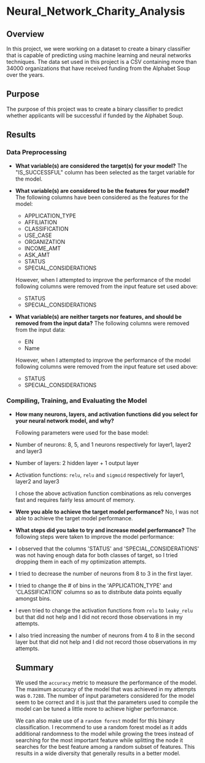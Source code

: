 # Neural_Network_Charity_Analysis

## Overview

In this project, we were working on a dataset to create a binary classifier that is capable of predicting using 
machine learning and neural networks techniques. The data set used in this project is a CSV containing more
than 34000 organizations that have received funding from the Alphabet Soup over the years.

## Purpose
The purpose of this project was to create a binary classifier to predict whether applicants will be successful
if funded by the Alphabet Soup.

## Results

### Data Preprocessing

-   **What variable(s) are considered the target(s) for your model?**
    The "IS_SUCCESSFUL" column has been selected as the target variable for the model.

-   **What variable(s) are considered to be the features for your model?**
    The following columns have been considered as the features for the model:
    - APPLICATION_TYPE
    - AFFILIATION
    - CLASSIFICATION
    - USE_CASE
    - ORGANIZATION
    - INCOME_AMT
    - ASK_AMT
    - STATUS
    - SPECIAL_CONSIDERATIONS

    However, when I attempted to improve the performance of the model following columns were removed from the
    input feature set used above:
    - STATUS
    - SPECIAL_CONSIDERATIONS

-   **What variable(s) are neither targets nor features, and should be removed from the input data?**
    The following columns were removed from the input data:
    - EIN
    - Name

    However, when I attempted to improve the performance of the model following columns were removed from the
    input feature set used above:
    - STATUS
    - SPECIAL_CONSIDERATIONS

### Compiling, Training, and Evaluating the Model

-   **How many neurons, layers, and activation functions did you select for your neural network model, and why?**

    Following parameters were used for the base model:
-   Number of neurons: 8, 5, and 1 neurons respectively for layer1, layer2 and layer3
-   Number of layers: 2 hidden layer + 1 output layer
-   Activation functions: `relu`, `relu` and `sigmoid` respectively for layer1, layer2 and layer3

    I chose the above activation function combinations as relu converges fast and requires fairly less amount of memory.

-   **Were you able to achieve the target model performance?**
    No, I was not able to achieve the target model performance.

-   **What steps did you take to try and increase model performance?**
    The following steps were taken to improve the model performance:

-   I observed that the columns 'STATUS' and 'SPECIAL_CONSIDERATIONS' was not having enough data for both classes of target,
    so I tried dropping them in each of my optimization attempts.

-   I tried to decrease the number of neurons from 8 to 3 in the first layer.

-    I tried to change the # of bins in the 'APPLICATION_TYPE' and 'CLASSIFICATION' columns so as to distribute data points equally amongst
    bins.

-   I even tried to change the activation functions from `relu` to `leaky_relu` but that did not help and I did not
    record those observations in my attempts.

-   I also tried increasing the number of neurons from 4 to 8 in the second layer but that did not help and I did not
    record those observations in my attempts.

    ## Summary

    We used the `accuracy` metric to measure the performance of the model. The maximum accuracy of the model that was achieved in my attempts was
    `0.7288`. The number of input parameters considered for the model seem to be correct and it is just that the parameters used to compile the model
    can be tuned a little more to achieve higher performance.

    We can also make use of a `random forest` model for this binary classification. I recommend to use a random forest model as it adds additional
    randomness to the model while growing the trees instead of searching for the most important feature while splitting the node it searches for the
    best feature among a random subset of features. This results in a wide diversity that generally results in a better model. 